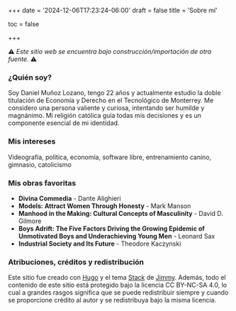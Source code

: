 +++
date = '2024-12-06T17:23:24-06:00'
draft = false
title = 'Sobre mí'

toc = false

+++

⚠️ *Este sitio web se encuentra bajo construcción/importación de otra fuente.* ⚠️

### ¿Quién soy?
Soy Daniel Muñoz Lozano, tengo 22 años y actualmente estudio la doble titulación de Economía y Derecho en el Tecnológico de Monterrey. Me considero una persona valiente y curiosa, intentando ser humilde y magnánimo. Mi religión católica guía todas mis decisiones y es un componente esencial de mi identidad.

### Mis intereses
Videografía, política, economía, software libre, entrenamiento canino, gimnasio, catolicismo

### Mis obras favoritas
- **Divina Commedia** - Dante Alighieri
- **Models: Attract Women Through Honesty** - Mark Manson
- **Manhood in the Making: Cultural Concepts of Masculinity** - David D. Gilmore
- **Boys Adrift: The Five Factors Driving the Growing Epidemic of Unmotivated Boys and Underachieving Young Men** - Leonard Sax
- **Industrial Society and Its Future** - Theodore Kaczynski

### Atribuciones, créditos y redistribución
Este sitio fue creado con [Hugo](https://gohugo.io) y el tema [Stack](https://github.com/CaiJimmy/hugo-theme-stack) de [Jimmy](https://jimmycai.com). Además, todo el contenido de este sitio está protegido bajo la licencia CC BY-NC-SA 4.0, lo cual a grandes rasgos significa que se puede redistribuir siempre y cuando se proporcione crédito al autor y se redistribuya bajo la misma licencia.
